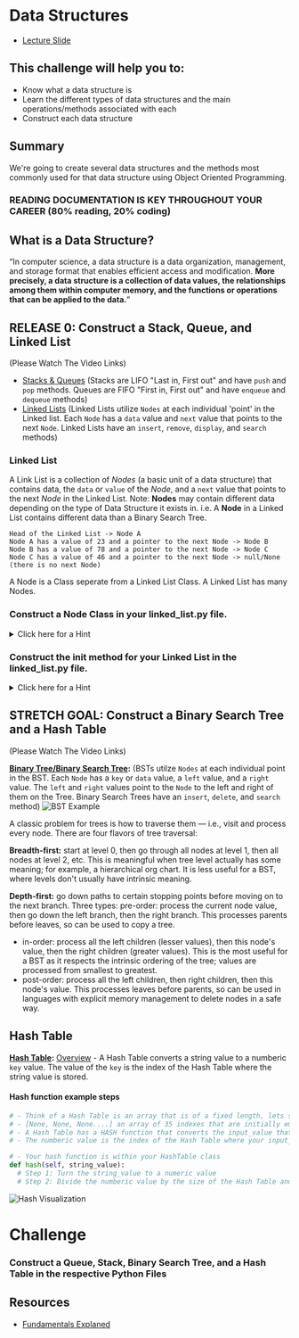 # Data Structures

- [Lecture Slide ](https://github.com/oscarplatoon/data-structures/blob/master/Code_Platoon_Linked_List.pdf)

## This challenge will help you to:
- Know what a data structure is
- Learn the different types of data structures and the main operations/methods associated with each
- Construct each data structure

## Summary
We're going to create several data structures and the methods most commonly used for that data structure using Object Oriented Programming.

### READING DOCUMENTATION IS KEY THROUGHOUT YOUR CAREER (80% reading, 20% coding)

## What is a Data Structure?

“In computer science, a data structure is a data organization, management, and storage format that enables efficient access and modification. __More precisely, a data structure is a collection of data values, the relationships among them within computer memory, and the functions or operations that can be applied to the data.__”


## RELEASE 0: Construct a Stack, Queue, and Linked List
(Please Watch The Video Links)
- [Stacks & Queues](https://youtu.be/wjI1WNcIntg) (Stacks are LIFO "Last in, First out" and have `push` and `pop` methods. Queues are FIFO "First in, First out" and have `enqueue` and `dequeue` methods)
- [Linked Lists](https://youtu.be/njTh_OwMljA) (Linked Lists utilize `Nodes` at each individual 'point' in the Linked list. Each `Node` has a `data` value and `next` value that points to the next `Node`. Linked Lists have an `insert`, `remove`, `display`, and `search` methods)
### Linked List
A Link List is a collection of _Nodes_ (a basic unit of a data structure) that contains data, the `data` or  `value` of the _Node_, and a `next` value that points to the next _Node_ in the Linked List. Note: __Nodes__ may contain different data depending on the type of Data Structure it exists in. i.e. A __Node__ in a Linked List contains different data than a Binary Search Tree. 

```
Head of the Linked List -> Node A
Node A has a value of 23 and a pointer to the next Node -> Node B
Node B has a value of 78 and a pointer to the next Node -> Node C
Node C has a value of 46 and a pointer to the next Node -> null/None (there is no next Node)
```

A Node is a Class seperate from a Linked List Class. A Linked List has many Nodes.

### Construct a Node Class in your linked_list.py file.
<details><summary>Click here for a Hint</summary>
<p>

__Node Example in Python__
```python
class Node:
  def __init__(self, value):
    self.value = value
    self.next = None
```
</p>
</details>


### Construct the __init__ method for your Linked List in the linked_list.py file.
<details><summary>Click here for a Hint</summary>
<p>

__Here is the basic Class structure of a Linked List in Python__
```python
class LinkList():
  def __init__(self, head=None):
    self.head = head
    self.length # we're going to store the length of the Linked List here

  def add(self, data):
    # write your code to ADD an element to the Linked List
    pass

  def remove(self, data):
    # write your code to REMOVE an element from the Linked List
    pass

  def get(self, element):
    # write you code to GET and return an element from the Linked List
    pass

# ---- Node -----
class Node():
  # your __init__ method here

```
</p>
</details>

## STRETCH GOAL: Construct a Binary Search Tree and a Hash Table
(Please Watch The Video Links)

__[Binary Tree/Binary Search Tree](https://youtu.be/D5SrAga1pno):__ (BSTs utilze `Nodes` at each individual point in the BST. Each `Node` has a `key` or `data` value, a `left` value, and a `right` value. The `left` and `right` values point to the `Node` to the left and right of them on the Tree. Binary Search Trees have an `insert`, `delete`, and `search` method)
![BST Example](https://github.com/oscarplatoon/curriculum/blob/master/page-resources/bst.png)

A classic problem for trees is how to traverse them — i.e., visit and process every node. There are four flavors of tree traversal:

__Breadth-first:__ start at level 0, then go through all nodes at level 1, then all nodes at level 2, etc. This is meaningful when tree level actually has some meaning; for example, a hierarchical org chart. It is less useful for a BST, where levels don't usually have intrinsic meaning.

__Depth-first:__ go down paths to certain stopping points before moving on to the next branch. Three types:
pre-order: process the current node value, then go down the left branch, then the right branch. This processes parents before leaves, so can be used to copy a tree.
* in-order: process all the left children (lesser values), then this node's value, then the right children (greater values). This is the most useful for a BST as it respects the intrinsic ordering of the tree; values are processed from smallest to greatest.
* post-order: process all the left children, then right children, then this node's value. This processes leaves before parents, so can be used in languages with explicit memory management to delete nodes in a safe way.


## Hash Table
__[Hash Table](https://youtu.be/h2d9b_nEzoA):__ [Overview](https://www.hackerearth.com/practice/data-structures/hash-tables/basics-of-hash-tables/tutorial/) - A Hash Table converts a string value to a numberic `key` value. The value of the `key` is the index of the Hash Table where the string value is stored.
#### Hash function example steps
```python
# - Think of a Hash Table is an array that is of a fixed length, lets say a length 35
# - [None, None, None....] an array of 35 indexes that are initially empty
# - A Hash Table has a HASH function that converts the input_value that you want to store into a numeric value.
# - The numberic value is the index of the Hash Table where your input_value is stored

# - Your hash function is within your HashTable class
def hash(self, string_value):
  # Step 1: Turn the string_value to a numeric value
  # Step 2: Divide the numberic value by the size of the Hash Table and return that value
```
![Hash Visualization](https://github.com/oscarplatoon/curriculum/blob/master/page-resources/hash_visualization.png)

# Challenge

### Construct a Queue, Stack, Binary Search Tree, and a Hash Table in the respective Python Files

## Resources
* [Fundamentals Explaned](https://www.interviewcake.com/article/python/data-structures-coding-interview)
